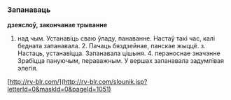 ### Запанаваць
**дзеяслоў, закончанае трыванне**

1. над чым. Устанавіць сваю ўладу, панаванне. Настаў такі час, калі бедната запанавала. 2. Пачаць бяздзейнае, панскае жыццё. з. Настаць, устанавіцца. Запанавала цішыня. 4. пераноснае значэнне Зрабіцца пануючым, пераважным. У вершах запанавала задумлівая элегія.

<a rel="author">[http://rv-blr.com/](http://rv-blr.com/slounik.jsp?letterId=0&maskId=0&pageId=1051)</a>
